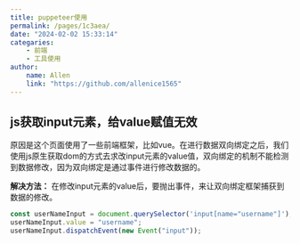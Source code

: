 ```yaml
---
title: puppeteer使用
permalink: /pages/1c3aea/
date: "2024-02-02 15:33:14"
categaries:
    - 前端
    - 工具使用
author:
    name: Allen
    link: "https://github.com/allenice1565"
---
```


## js获取input元素，给value赋值无效

原因是这个页面使用了一些前端框架，比如vue。在进行数据双向绑定之后，我们使用js原生获取dom的方式去求改input元素的value值，双向绑定的机制不能检测到数据修改，因为双向绑定是通过事件进行修改数据的。

<b>解决方法：</b>
在修改input元素的value后，要抛出事件，来让双向绑定框架捕获到数据的修改。

```js
const userNameInput = document.querySelector('input[name="username"]');
userNameInput.value = "username";
userNameInput.dispatchEvent(new Event("input"));
```
